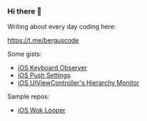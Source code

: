 ### Hi there 👋

Writing about every day coding here:

https://t.me/berguscode

Some gists:

- [iOS Keyboard Observer](https://gist.github.com/bergusman/cab78cd3d194c3612bc1f22ce899b6c7)
- [iOS Push Settings](https://gist.github.com/bergusman/aee22cbcd613f612d4efe348727b1973)
- [iOS UIViewController's Hierarchy Monitor](https://gist.github.com/bergusman/d41a3355b61e3c4b579d888503b84afe)

Sample repos:

- [iOS Wok Looper](https://github.com/bergusman/wok-looper-ios)

<!--
**bergusman/bergusman** is a ✨ _special_ ✨ repository because its `README.md` (this file) appears on your GitHub profile.

Here are some ideas to get you started:

- 🔭 I’m currently working on ...
- 🌱 I’m currently learning ...
- 👯 I’m looking to collaborate on ...
- 🤔 I’m looking for help with ...
- 💬 Ask me about ...
- 📫 How to reach me: ...
- 😄 Pronouns: ...
- ⚡ Fun fact: ...
-->
